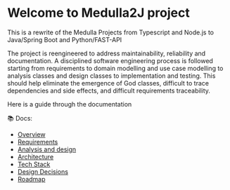 # Welcome to Medulla2J project

This is a rewrite of the Medulla Projects from Typescript and Node.js to Java/Spring Boot and Python/FAST-API

The project is reengineered to address maintainability, reliability and documentation. A disciplined software engineering
process is followed starting from requirements to domain modelling and use case modelling to analysis classes and design classes
to implementation and testing. This should help eliminate the emergence of God classes, difficult to trace dependencies and
side effects, and difficult requirements traceability.

Here is a guide through the documentation

📚 Docs:
- [Overview](docs/00-Overview.md)
- [Requirements](docs/01-Requirements.md)
- [Analysis and design](docs/02-Analysis-and-design.md)
- [Architecture](docs/03-Architecture.md)
- [Tech Stack](docs/04-Tech-Stack.md)
- [Design Decisions](docs/05-Decisions.md)
- [Roadmap](docs/06-Roadmap.md)